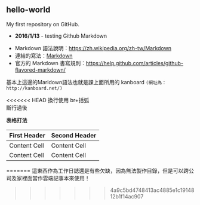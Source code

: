 hello-world
------------------------------------------------------------------
My first repository on GitHub.
* **2016/1/13** - testing Github Markdown
 - Markdown 語法說明：<https://zh.wikipedia.org/zh-tw/Markdown>
 - 連結的寫法：[Markdown](http://zh.wikipedia.com/wiki/Markdown)
 - 官方的 Markdown 書寫規則：https://help.github.com/articles/github-flavored-markdown/

基本上這邊的Marldown語法也就是課上面所用的 kanboard `(網址為：http://kanboard.net/)`

<<<<<<< HEAD
換行使用 br+括弧
<br /> 斷行過後

**表格打法**

| First Header  | Second Header |
| ------------- | ------------- |
| Content Cell  | Content Cell  |
| Content Cell  | Content Cell  |
=======
這東西作為工作日誌還是有些欠缺，因為無法製作目錄，但是可以跨公司及家裡面當作雲端記事本來使用！
>>>>>>> 4a9c5bd4748413ac4885e1c1914812b1f14ac907
